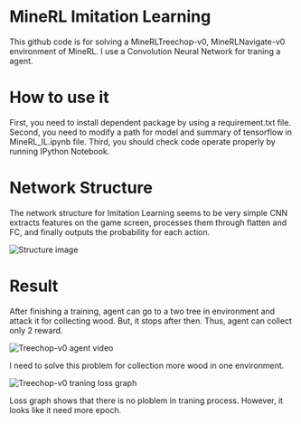 # MineRL Imitation Learning
This github code is for solving a MineRLTreechop-v0, MineRLNavigate-v0 environment of MineRL. I use a Convolution Neural Network for traning a agent. 

# How to use it
First, you need to install dependent package by using a requirement.txt file. 
Second, you need to modify a path for model and summary of tensorflow in MineRL_IL.ipynb file.
Third, you should check code operate properly by running IPython Notebook.

# Network Structure
The network structure for Imitation Learning seems to be very simple CNN extracts features on the game screen, processes them through flatten and FC, and finally outputs the probability for each action.

![Structure image](https://github.com/kimbring2/MineRL/blob/master/image/21-52-37.png)

# Result
After finishing a training, agent can go to a two tree in environment and attack it for collecting wood. But, it stops after then. Thus, agent can collect only 2 reward.

![Treechop-v0 agent video](https://github.com/kimbring2/MineRL/blob/master/monitor/ezgif.com-video-to-gif.gif)

I need to solve this problem for collection more wood in one environment.

![Treechop-v0 traning loss graph](https://github.com/kimbring2/MineRL/blob/master/image/14-47-20.png)

Loss graph shows that there is no ploblem in traning process. However, it looks like it need more epoch.
